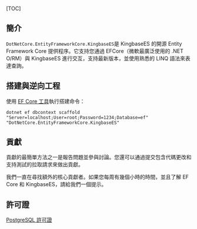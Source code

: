 [TOC]

## 簡介

`DotNetCore.EntityFrameworkCore.KingbaseES`是 KingbaseES 的開源 Entity Framework Core 提供程序。它支持您通過 EFCore（微軟最廣泛使用的 .NET O/RM）與 KingbaseES 進行交互，支持最新版本，並使用熟悉的 LINQ 語法來表達查詢。

## 搭建與逆向工程

使用 [EF Core 工具](https://docs.microsoft.com/en-us/ef/core/cli/dotnet)執行搭建命令：

```
dotnet ef dbcontext scaffold "Server=localhost;User=root;Password=1234;Database=ef" "DotNetCore.EntityFrameworkCore.KingbaseES"
```

## 貢獻

貢獻的最簡單方法之一是報告問題並參與討論。您還可以通過提交包含代碼更改和支持測試的拉取請求來做出貢獻。

我們一直在尋找額外的核心貢獻者。如果您每周有幾個小時的時間，並且了解 EF Core 和 KingbaseES，請給我們一個提示。

## 許可證

[PostgreSQL 許可證](https://github.com/dotnetcore/EntityFrameworkCore.KingbaseES/blob/main/LICENSE)